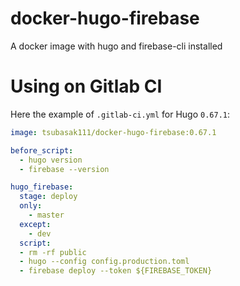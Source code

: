 # docker-hugo-firebase
A docker image with hugo and firebase-cli installed

# Using on Gitlab CI

Here the example of `.gitlab-ci.yml` for Hugo `0.67.1`:

```yaml
image: tsubasak111/docker-hugo-firebase:0.67.1

before_script:
  - hugo version
  - firebase --version

hugo_firebase:
  stage: deploy
  only:
    - master
  except:
    - dev
  script:
  - rm -rf public
  - hugo --config config.production.toml
  - firebase deploy --token ${FIREBASE_TOKEN}
```
